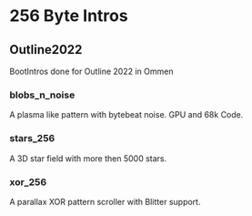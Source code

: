 # 256 Byte Intros

## Outline2022

BootIntros done for Outline 2022 in Ommen

### blobs_n_noise

A plasma like pattern with bytebeat noise. GPU and 68k Code.

### stars_256

A 3D star field with more then 5000 stars.

### xor_256

A parallax XOR pattern scroller with Blitter support.
